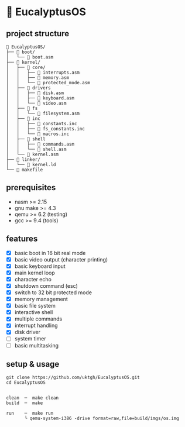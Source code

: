 # 🌿 EucalyptusOS 

## project structure
```
📁 EucalyptusOS/
├── 📁 boot/
│   └── 📄 boot.asm
├── 📁 kernel/
│   ├── 📁 core/
│   │   ├── 📄 interrupts.asm
│   │   ├── 📄 memory.asm
│   │   └── 📄 protected_mode.asm
│   ├── 📁 drivers
│   │   ├── 📄 disk.asm
│   │   ├── 📄 keyboard.asm
│   │   └── 📄 video.asm
│   ├── 📁 fs
│   │   └── 📄 filesystem.asm
│   ├── 📁 inc
│   │   ├── 📄 constants.inc
│   │   ├── 📄 fs_constants.inc
│   │   └── 📄 macros.inc
│   ├── 📁 shell
│   │   ├── 📄 commands.asm
│   │   └── 📄 shell.asm
│   └── 📄 kernel.asm
├── 📁 linker/
│   └── 📄 kernel.ld
└── 📑 makefile
```

## prerequisites
- nasm >= 2.15
- gnu make >= 4.3
- qemu >= 6.2 (testing)
- gcc >= 9.4 (tools) 

## features
- [x] basic boot in 16 bit real mode
- [x] basic video output (character printing)
- [x] basic keyboard input
- [x] main kernel loop
- [x] character echo
- [x] shutdown command (esc)
- [x] switch to 32 bit protected mode
- [x] memory management
- [x] basic file system
- [x] interactive shell
- [x] multiple commands 
- [x] interrupt handling
- [x] disk driver
- [ ] system timer
- [ ] basic multitasking 

## setup & usage
```
git clone https://github.com/uktgh/EucalyptusOS.git
cd EucalyptusOS


clean  ─  make clean
build  ─  make

run    ─  make run
       └ qemu-system-i386 -drive format=raw,file=build/imgs/os.img
```
